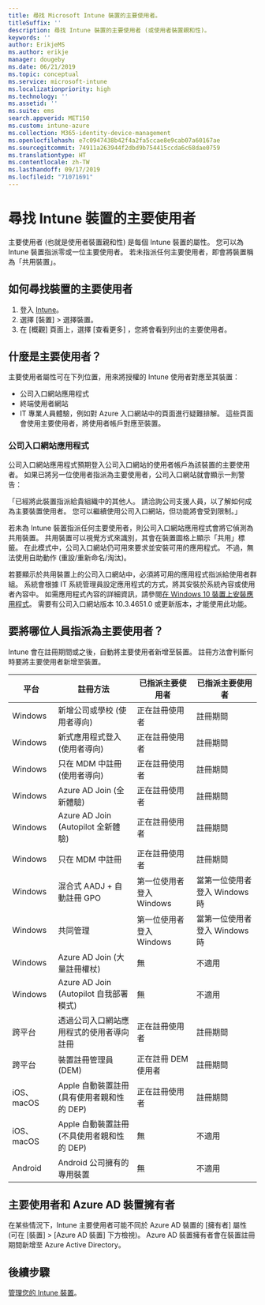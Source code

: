 ```yaml
---
title: 尋找 Microsoft Intune 裝置的主要使用者。
titleSuffix: ''
description: 尋找 Intune 裝置的主要使用者 (或使用者裝置親和性)。
keywords: ''
author: ErikjeMS
ms.author: erikje
manager: dougeby
ms.date: 06/21/2019
ms.topic: conceptual
ms.service: microsoft-intune
ms.localizationpriority: high
ms.technology: ''
ms.assetid: ''
ms.suite: ems
search.appverid: MET150
ms.custom: intune-azure
ms.collection: M365-identity-device-management
ms.openlocfilehash: e7c0947438b42f4a2fa5ccae8e9cab07a60167ae
ms.sourcegitcommit: 74911a263944f2dbd9b754415ccda6c68dae0759
ms.translationtype: HT
ms.contentlocale: zh-TW
ms.lasthandoff: 09/17/2019
ms.locfileid: "71071691"
---
```

# <a name="find-the-primary-user-of-an-intune-device"></a>尋找 Intune 裝置的主要使用者

主要使用者 (也就是使用者裝置親和性) 是每個 Intune 裝置的屬性。 您可以為 Intune 裝置指派零或一位主要使用者。 若未指派任何主要使用者，即會將裝置稱為「共用裝置」。

## <a name="how-to-find-a-devices-primary-user"></a>如何尋找裝置的主要使用者

1. 登入 [Intune](https://go.microsoft.com/fwlink/?linkid=2090973)。
2. 選擇 [裝置]  > 選擇裝置。
3. 在 [概觀]  頁面上，選擇 [查看更多]  ，您將會看到列出的主要使用者。

## <a name="what-is-the-primary-user"></a>什麼是主要使用者？
主要使用者屬性可在下列位置，用來將授權的 Intune 使用者對應至其裝置：
- 公司入口網站應用程式
- 終端使用者網站
- IT 專業人員體驗，例如對 Azure 入口網站中的頁面進行疑難排解。 這些頁面會使用主要使用者，將使用者帳戶對應至裝置。    

### <a name="company-portal-app"></a>公司入口網站應用程式
公司入口網站應用程式預期登入公司入口網站的使用者帳戶為該裝置的主要使用者。 如果已將另一位使用者指派為主要使用者，公司入口網站就會顯示一則警告：

「已經將此裝置指派給貴組織中的其他人。 請洽詢公司支援人員，以了解如何成為主要裝置使用者。 您可以繼續使用公司入口網站，但功能將會受到限制。」

若未為 Intune 裝置指派任何主要使用者，則公司入口網站應用程式會將它偵測為共用裝置。 共用裝置可以視覺方式來識別，其會在裝置圖格上顯示「共用」標籤。 在此模式中，公司入口網站仍可用來要求並安裝可用的應用程式。 不過，無法使用自助動作 (重設/重新命名/淘汰)。  

若要顯示於共用裝置上的公司入口網站中，必須將可用的應用程式指派給使用者群組。 系統會根據 IT 系統管理員設定應用程式的方式，將其安裝於系統內容或使用者內容中。 如需應用程式內容的詳細資訊，請參閱[在 Windows 10 裝置上安裝應用程式](apps-windows-10-app-deploy.md#installing-apps-on-windows-10-devices)。 需要有公司入口網站版本 10.3.4651.0 或更新版本，才能使用此功能。


## <a name="who-is-assigned-as-the-primary-user"></a>要將哪位人員指派為主要使用者？
Intune 會在註冊期間或之後，自動將主要使用者新增至裝置。 註冊方法會判斷何時要將主要使用者新增至裝置。

| 平台 | 註冊方法 | 已指派主要使用者 | 已指派主要使用者 |
| ---- | ---- | ---- | ---- |
| Windows | 新增公司或學校 (使用者導向) | 正在註冊使用者 | 註冊期間 |   
| Windows | 新式應用程式登入 (使用者導向) | 正在註冊使用者 | 註冊期間 | 
| Windows | 只在 MDM 中註冊 (使用者導向) | 正在註冊使用者 | 註冊期間 | 
| Windows | Azure AD Join (全新體驗) | 正在註冊使用者 | 註冊期間 | 
| Windows | Azure AD Join (Autopilot 全新體驗) | 正在註冊使用者 | 註冊期間 | 
| Windows | 只在 MDM 中註冊 | 正在註冊使用者 | 註冊期間 | 
| Windows | 混合式 AADJ + 自動註冊 GPO | 第一位使用者登入 Windows | 當第一位使用者登入 Windows 時| 
| Windows | 共同管理 | 第一位使用者登入 Windows | 當第一位使用者登入 Windows 時 | 
| Windows | Azure AD Join (大量註冊權杖) | 無 | 不適用 | 
| Windows | Azure AD Join (Autopilot 自我部署模式) | 無 | 不適用 | 
| 跨平台 | 透過公司入口網站應用程式的使用者導向註冊 | 正在註冊使用者 | 註冊期間 |
| 跨平台 | 裝置註冊管理員 (DEM) | 正在註冊 DEM 使用者 | 註冊期間 |
| iOS、macOS | Apple 自動裝置註冊 (具有使用者親和性的 DEP) | 正在註冊使用者 | 註冊期間 |
| iOS、macOS | Apple 自動裝置註冊 (不具使用者親和性的 DEP) | 無 | 不適用 |
| Android | Android 公司擁有的專用裝置 | 無 | 不適用 |

## <a name="primary-user-and-azure-ad-device-owner"></a>主要使用者和 Azure AD 裝置擁有者
在某些情況下，Intune 主要使用者可能不同於 Azure AD 裝置的 [擁有者]  屬性 (可在 [裝置]   > [Azure AD 裝置]  下方檢視)。 Azure AD 裝置擁有者會在裝置註冊期間新增至 Azure Active Directory。

## <a name="next-steps"></a>後續步驟
[管理您的 Intune 裝置](device-management.md)。
